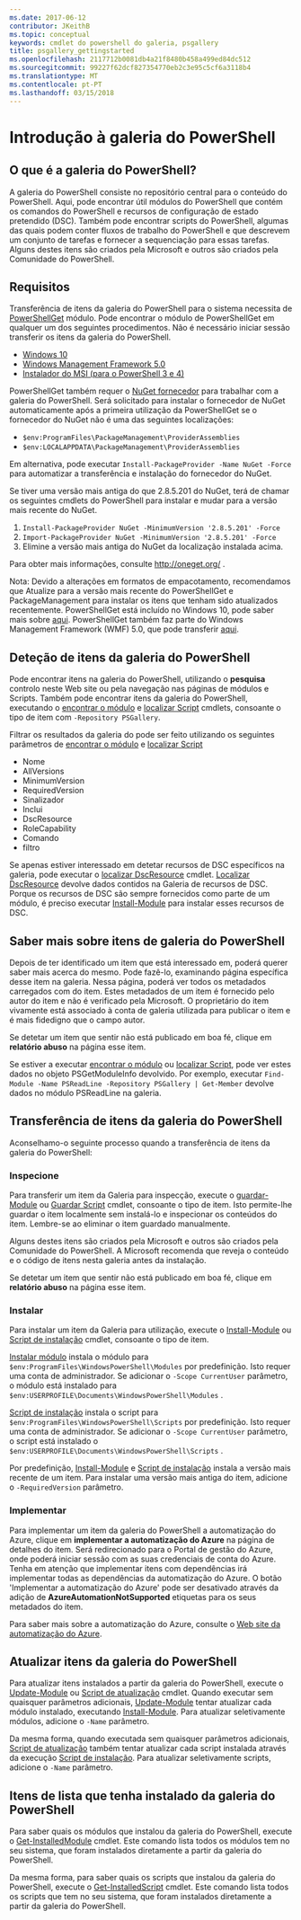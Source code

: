 ```yaml
---
ms.date: 2017-06-12
contributor: JKeithB
ms.topic: conceptual
keywords: cmdlet do powershell do galeria, psgallery
title: psgallery_gettingstarted
ms.openlocfilehash: 2117712b0081db4a21f8480b458a499ed84dc512
ms.sourcegitcommit: 99227f62dcf827354770eb2c3e95c5cf6a3118b4
ms.translationtype: MT
ms.contentlocale: pt-PT
ms.lasthandoff: 03/15/2018
---
```

# <a name="get-started-with-the-powershell-gallery"></a>Introdução à galeria do PowerShell

## <a name="what-is-the-powershell-gallery"></a>O que é a galeria do PowerShell?

A galeria do PowerShell consiste no repositório central para o conteúdo do PowerShell.
Aqui, pode encontrar útil módulos do PowerShell que contém os comandos do PowerShell e recursos de configuração de estado pretendido (DSC). Também pode encontrar scripts do PowerShell, algumas das quais podem conter fluxos de trabalho do PowerShell e que descrevem um conjunto de tarefas e fornecer a sequenciação para essas tarefas.
Alguns destes itens são criados pela Microsoft e outros são criados pela Comunidade do PowerShell.

## <a name="requirements"></a>Requisitos

Transferência de itens da galeria do PowerShell para o sistema necessita de [PowerShellGet](http://go.microsoft.com/fwlink/?LinkID=760387&clcid=0x409) módulo. Pode encontrar o módulo de PowerShellGet em qualquer um dos seguintes procedimentos. Não é necessário iniciar sessão transferir os itens da galeria do PowerShell.

-   [Windows 10](http://go.microsoft.com/fwlink/?LinkID=624830&clcid=0x409)
-   [Windows Management Framework 5.0](http://go.microsoft.com/fwlink/?LinkId=398175)
-   [Instalador do MSI (para o PowerShell 3 e 4)](http://go.microsoft.com/fwlink/?LinkID=746217&clcid=0x409)

PowerShellGet também requer o [NuGet fornecedor](http://go.microsoft.com/fwlink/?LinkId=722208) para trabalhar com a galeria do PowerShell. Será solicitado para instalar o fornecedor de NuGet automaticamente após a primeira utilização da PowerShellGet se o fornecedor do NuGet não é uma das seguintes localizações:

- `$env:ProgramFiles\PackageManagement\ProviderAssemblies`
- `$env:LOCALAPPDATA\PackageManagement\ProviderAssemblies`

Em alternativa, pode executar `Install-PackageProvider -Name NuGet -Force` para automatizar a transferência e instalação do fornecedor do NuGet.

  
Se tiver uma versão mais antiga do que 2.8.5.201 do NuGet, terá de chamar os seguintes cmdlets do PowerShell para instalar e mudar para a versão mais recente do NuGet.

1.  `Install-PackageProvider NuGet -MinimumVersion '2.8.5.201' -Force`
2.  `Import-PackageProvider NuGet -MinimumVersion '2.8.5.201' -Force`
3.  Elimine a versão mais antiga do NuGet da localização instalada acima.

Para obter mais informações, consulte <http://oneget.org/> .

  
Nota: Devido a alterações em formatos de empacotamento, recomendamos que Atualize para a versão mais recente do PowerShellGet e PackageManagement para instalar os itens que tenham sido atualizados recentemente. PowerShellGet está incluído no Windows 10, pode saber mais sobre [aqui](http://go.microsoft.com/fwlink/?LinkID=624830&clcid=0x409).
PowerShellGet também faz parte do Windows Management Framework (WMF) 5.0, que pode transferir [aqui](http://go.microsoft.com/fwlink/?LinkId=398175).

## <a name="discovering-items-from-the-powershell-gallery"></a>Deteção de itens da galeria do PowerShell

Pode encontrar itens na galeria do PowerShell, utilizando o **pesquisa** controlo neste Web site ou pela navegação nas páginas de módulos e Scripts. Também pode encontrar itens da galeria do PowerShell, executando o [encontrar o módulo](https://go.microsoft.com/fwlink/?LinkId=821658) e [localizar Script](https://go.microsoft.com/fwlink/?LinkId=822322) cmdlets, consoante o tipo de item com `-Repository PSGallery`.

Filtrar os resultados da galeria do pode ser feito utilizando os seguintes parâmetros de [encontrar o módulo](https://go.microsoft.com/fwlink/?LinkId=821658) e [localizar Script](https://go.microsoft.com/fwlink/?LinkId=822322)

- Nome
- AllVersions
- MinimumVersion
- RequiredVersion
- Sinalizador
- Inclui
- DscResource
- RoleCapability
- Comando
- filtro

Se apenas estiver interessado em detetar recursos de DSC específicos na galeria, pode executar o [localizar DscResource](https://go.microsoft.com/fwlink/?LinkId=517196) cmdlet.
[Localizar DscResource](https://go.microsoft.com/fwlink/?LinkId=517196) devolve dados contidos na Galeria de recursos de DSC. Porque os recursos de DSC são sempre fornecidos como parte de um módulo, é preciso executar [Install-Module](https://go.microsoft.com/fwlink/?LinkId=821663) para instalar esses recursos de DSC.

## <a name="learning-about-items-in-the-powershell-gallery"></a>Saber mais sobre itens de galeria do PowerShell

Depois de ter identificado um item que está interessado em, poderá querer saber mais acerca do mesmo. Pode fazê-lo, examinando página específica desse item na galeria. Nessa página, poderá ver todos os metadados carregados com do item. Estes metadados de um item é fornecido pelo autor do item e não é verificado pela Microsoft. O proprietário do item vivamente está associado à conta de galeria utilizada para publicar o item e é mais fidedigno que o campo autor.

Se detetar um item que sentir não está publicado em boa fé, clique em **relatório abuso** na página esse item.

Se estiver a executar [encontrar o módulo](https://go.microsoft.com/fwlink/?LinkId=821658) ou [localizar Script](https://go.microsoft.com/fwlink/?LinkId=822322), pode ver estes dados no objeto PSGetModuleInfo devolvido.
Por exemplo, executar `Find-Module -Name PSReadLine -Repository PSGallery | Get-Member` devolve dados no módulo PSReadLine na galeria.

## <a name="downloading-items-from-the-powershell-gallery"></a>Transferência de itens da galeria do PowerShell

Aconselhamo-o seguinte processo quando a transferência de itens da galeria do PowerShell:

### <a name="inspect"></a>Inspecione

Para transferir um item da Galeria para inspecção, execute o [guardar-Module](https://go.microsoft.com/fwlink/?LinkId=821669) ou [Guardar Script](https://go.microsoft.com/fwlink/?LinkId=822334) cmdlet, consoante o tipo de item. Isto permite-lhe guardar o item localmente sem instalá-lo e inspecionar os conteúdos do item. Lembre-se ao eliminar o item guardado manualmente.

Alguns destes itens são criados pela Microsoft e outros são criados pela Comunidade do PowerShell. A Microsoft recomenda que reveja o conteúdo e o código de itens nesta galeria antes da instalação.

Se detetar um item que sentir não está publicado em boa fé, clique em **relatório abuso** na página esse item.

### <a name="install"></a>Instalar

Para instalar um item da Galeria para utilização, execute o [Install-Module](https://go.microsoft.com/fwlink/?LinkId=821663) ou [Script de instalação](https://go.microsoft.com/fwlink/?LinkId=822327) cmdlet, consoante o tipo de item.

[Instalar módulo](https://go.microsoft.com/fwlink/?LinkId=821663) instala o módulo para `$env:ProgramFiles\WindowsPowerShell\Modules` por predefinição. Isto requer uma conta de administrador. Se adicionar o `-Scope
CurrentUser` parâmetro, o módulo está instalado para `$env:USERPROFILE\Documents\WindowsPowerShell\Modules` .

[Script de instalação](https://go.microsoft.com/fwlink/?LinkId=822327) instala o script para `$env:ProgramFiles\WindowsPowerShell\Scripts` por predefinição. Isto requer uma conta de administrador. Se adicionar o `-Scope
CurrentUser` parâmetro, o script está instalado o `$env:USERPROFILE\Documents\WindowsPowerShell\Scripts` .

Por predefinição, [Install-Module](https://go.microsoft.com/fwlink/?LinkId=821663) e [Script de instalação](https://go.microsoft.com/fwlink/?LinkId=822327) instala a versão mais recente de um item. Para instalar uma versão mais antiga do item, adicione o `-RequiredVersion` parâmetro.

### <a name="deploy"></a>Implementar

Para implementar um item da galeria do PowerShell a automatização do Azure, clique em **implementar a automatização do Azure** na página de detalhes do item. Será redirecionado para o Portal de gestão do Azure, onde poderá iniciar sessão com as suas credenciais de conta do Azure. Tenha em atenção que implementar itens com dependências irá implementar todas as dependências da automatização do Azure. O botão 'Implementar a automatização do Azure' pode ser desativado através da adição de **AzureAutomationNotSupported** etiquetas para os seus metadados do item.

Para saber mais sobre a automatização do Azure, consulte o [Web site da automatização do Azure](http://azure.microsoft.com/services/automation/).

## <a name="updating-items-from-the-powershell-gallery"></a>Atualizar itens da galeria do PowerShell

Para atualizar itens instalados a partir da galeria do PowerShell, execute o [Update-Module](https://go.microsoft.com/fwlink/?LinkID=398576) ou [Script de atualização](http://go.microsoft.com/fwlink/?LinkId=619787) cmdlet. Quando executar sem quaisquer parâmetros adicionais, [Update-Module](https://go.microsoft.com/fwlink/?LinkID=398576) tentar atualizar cada módulo instalado, executando [Install-Module](https://go.microsoft.com/fwlink/?LinkId=821663).
Para atualizar seletivamente módulos, adicione o `-Name` parâmetro.

Da mesma forma, quando executada sem quaisquer parâmetros adicionais, [Script de atualização](http://go.microsoft.com/fwlink/?LinkId=619787) também tentar atualizar cada script instalada através da execução [Script de instalação](https://go.microsoft.com/fwlink/?LinkId=822327).
Para atualizar seletivamente scripts, adicione o `-Name` parâmetro.

## <a name="list-items-that-you-have-installed-from-the-powershell-gallery"></a>Itens de lista que tenha instalado da galeria do PowerShell

Para saber quais os módulos que instalou da galeria do PowerShell, execute o [Get-InstalledModule](https://go.microsoft.com/fwlink/?LinkId=526863) cmdlet. Este comando lista todos os módulos tem no seu sistema, que foram instalados diretamente a partir da galeria do PowerShell.

Da mesma forma, para saber quais os scripts que instalou da galeria do PowerShell, execute o [Get-InstalledScript](https://go.microsoft.com/fwlink/?LinkId=619790) cmdlet. Este comando lista todos os scripts que tem no seu sistema, que foram instalados diretamente a partir da galeria do PowerShell.

